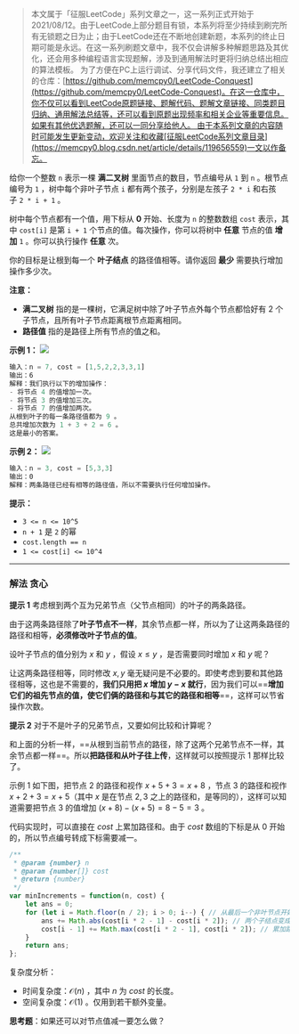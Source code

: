 > 本文属于「征服LeetCode」系列文章之一，这一系列正式开始于2021/08/12。由于LeetCode上部分题目有锁，本系列将至少持续到刷完所有无锁题之日为止；由于LeetCode还在不断地创建新题，本系列的终止日期可能是永远。在这一系列刷题文章中，我不仅会讲解多种解题思路及其优化，还会用多种编程语言实现题解，涉及到通用解法时更将归纳总结出相应的算法模板。 为了方便在PC上运行调试、分享代码文件，我还建立了相关的仓库：[https://github.com/memcpy0/LeetCode-Conquest](https://github.com/memcpy0/LeetCode-Conquest)。在这一仓库中，你不仅可以看到LeetCode原题链接、题解代码、题解文章链接、同类题目归纳、通用解法总结等，还可以看到原题出现频率和相关企业等重要信息。如果有其他优选题解，还可以一同分享给他人。 由于本系列文章的内容随时可能发生更新变动，欢迎关注和收藏[征服LeetCode系列文章目录](https://memcpy0.blog.csdn.net/article/details/119656559)一文以作备忘。

给你一个整数 `n` 表示一棵 **满二叉树** 里面节点的数目，节点编号从 `1` 到 `n` 。根节点编号为 `1` ，树中每个非叶子节点 `i` 都有两个孩子，分别是左孩子 `2 * i` 和右孩子 `2 * i + 1` 。

树中每个节点都有一个值，用下标从 **0** 开始、长度为 `n` 的整数数组 `cost` 表示，其中 `cost[i]` 是第 `i + 1` 个节点的值。每次操作，你可以将树中 **任意** 节点的值 **增加** `1` 。你可以执行操作 **任意** 次。

你的目标是让根到每一个 **叶子结点** 的路径值相等。请你返回 **最少** 需要执行增加操作多少次。

**注意：**
- **满二叉树** 指的是一棵树，它满足树中除了叶子节点外每个节点都恰好有 2 个子节点，且所有叶子节点距离根节点距离相同。
- **路径值** 指的是路径上所有节点的值之和。

**示例 1：**
![](https://assets.leetcode.com/uploads/2023/04/04/binaryytreeedrawio-4.png)
```js
输入：n = 7, cost = [1,5,2,2,3,3,1]
输出：6
解释：我们执行以下的增加操作：
- 将节点 4 的值增加一次。
- 将节点 3 的值增加三次。
- 将节点 7 的值增加两次。
从根到叶子的每一条路径值都为 9 。
总共增加次数为 1 + 3 + 2 = 6 。
这是最小的答案。
```
**示例 2：**
![](https://assets.leetcode.com/uploads/2023/04/04/binaryytreee2drawio.png)
```js
输入：n = 3, cost = [5,3,3]
输出：0
解释：两条路径已经有相等的路径值，所以不需要执行任何增加操作。
```
**提示：**
- `3 <= n <= 10^5`
- `n + 1` 是 `2` 的幂
- `cost.length == n`
- `1 <= cost[i] <= 10^4`

---
### 解法 贪心
**提示 1**
考虑根到两个互为兄弟节点（父节点相同）的叶子的两条路径。

由于这两条路径除了**叶子节点不一样**，其余节点都一样，所以为了让这两条路径的路径和相等，**必须修改叶子节点的值**。

设叶子节点的值分别为 $x$ 和 $y$ ，假设 $x\le y$ ，是否需要同时增加 $x$ 和 $y$ 呢？

让这两条路径相等，同时修改 $x, y$ 毫无疑问是不必要的。即使考虑到要和其他路径相等，这也是不需要的，**我们只用把 $x$ 增加 $y-x$ 就行**，因为我们可以==**增加它们的祖先节点的值，使它们俩的路径和与其它的路径和相等**==，这样可以节省操作次数。

**提示 2**
对于不是叶子的兄弟节点，又要如何比较和计算呢？

和上面的分析一样，==从根到当前节点的路径，除了这两个兄弟节点不一样，其余节点都一样==。所以**把路径和从叶子往上传**，这样就可以按照提示 1 那样比较了。

示例 1 如下图，把节点 $2$ 的路径和视作 $x+5+3=x+8$ ，节点 $3$ 的路径和视作 $x+2+3=x+5$（其中 $x$ 是在节点 $2,3$ 之上的路径和，是等同的），这样可以知道需要把节点 $3$ 的值增加 $(x+8)−(x+5)=8−5=3$ 。

代码实现时，可以直接在 $\textit{cost}$ 上累加路径和。由于 $\textit{cost}$ 数组的下标是从 $0$ 开始的，所以节点编号转成下标需要减一。
```javascript
/**
 * @param {number} n
 * @param {number[]} cost
 * @return {number}
 */
var minIncrements = function(n, cost) {
    let ans = 0;
    for (let i = Math.floor(n / 2); i > 0; i--) { // 从最后一个非叶节点开始算
        ans += Math.abs(cost[i * 2 - 1] - cost[i * 2]); // 两个子结点变成一样大小
        cost[i - 1] += Math.max(cost[i * 2 - 1], cost[i * 2]); // 累加路径和
    }
    return ans;
};
```
复杂度分析：
- 时间复杂度：$\mathcal{O}(n)$ ，其中 $n$ 为 $\textit{cost}$ 的长度。
- 空间复杂度：$\mathcal{O}(1)$ 。仅用到若干额外变量。

**思考题**：如果还可以对节点值减一要怎么做？
